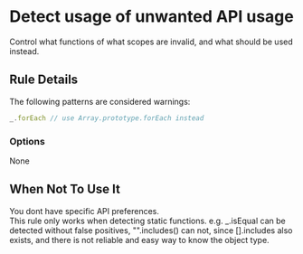 # Detect usage of unwanted API usage

Control what functions of what scopes are invalid, and what should be used instead.


## Rule Details

The following patterns are considered warnings:

```js
_.forEach // use Array.prototype.forEach instead
```

### Options

None

## When Not To Use It

You dont have specific API preferences. \
This rule only works when detecting static functions. e.g. _.isEqual can be detected without false positives, "".includes() can not, since [].includes also exists, and there is not reliable and easy way to know the object type.
